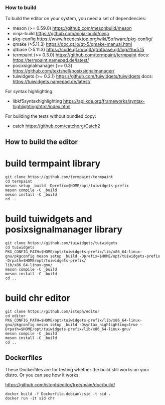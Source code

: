 ### How to build

To build the editor on your system, you need a set of dependencies:

* meson (>= 0.59.0) https://github.com/mesonbuild/meson
* ninja-build  https://github.com/ninja-build/ninja
* pkg-config https://www.freedesktop.org/wiki/Software/pkg-config/
* qmake (>5.11.3) https://doc.qt.io/qt-5/qmake-manual.html
* qtbase (>5.11.3) https://code.qt.io/cgit/qt/qtbase.git/log/?h=5.15
* termpaint (>= 0.3.0) https://github.com/termpaint/termpaint docs: https://termpaint.namepad.de/latest/
* posixsignalmanager (>= 0.3) https://github.com/textshell/posixsignalmanager/
* tuiwidgets (>= 0.2.1) https://github.com/tuiwidgets/tuiwidgets docs: https://tuiwidgets.namepad.de/latest/

For syntax highlighting:
* libkf5syntaxhighlighting https://api.kde.org/frameworks/syntax-highlighting/html/index.html

For building the tests without bundled copy:
* catch https://github.com/catchorg/Catch2

## How to build the editor

# build termpaint library
```
git clone https://github.com/termpaint/termpaint
cd termpaint
meson setup _build -Dprefix=$HOME/opt/tuiwidgets-prefix
meson compile -C _build
meson install -C _build
cd ..
```

# build tuiwidgets and posixsignalmanager library
```
git clone https://github.com/tuiwidgets/tuiwidgets
cd tuiwidgets
PKG_CONFIG_PATH=$HOME/opt/tuiwidgets-prefix/lib/x86_64-linux-gnu/pkgconfig meson setup _build -Dprefix=$HOME/opt/tuiwidgets-prefix -Drpath=$HOME/opt/tuiwidgets-prefix/
lib/x86_64-linux-gnu/
meson compile -C _build
meson install -C _build
cd ..
```

# build chr editor
```
git clone https://github.com/istoph/editor
cd editor
PKG_CONFIG_PATH=$HOME/opt/tuiwidgets-prefix/lib/x86_64-linux-gnu/pkgconfig meson setup _build -Dsyntax_highlighting=true -Drpath=$HOME/opt/tuiwidgets-prefix/lib/x86_64-linux-gnu/
meson compile -C _build
meson install -C _build
cd ..
```

## Dockerfiles
These Dockerfiles are for testing whether the build still works on your distro.
Or you can see how it works.

https://github.com/istoph/editor/tree/main/doc/build/

```
docker build -f Dockerfile.debian\:sid -t sid .
docker run -it sid chr
```

